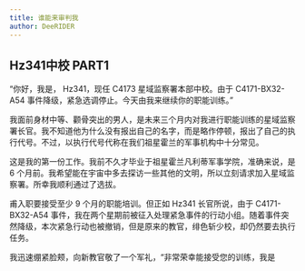 ```yaml
---
title: 谁能来审判我
author: DeeRIDER
---
```



## Hz341中校 PART1

“你好，我是， Hz341，现任 C4173 星域监察署本部中校。由于 C4171-BX32-A54 事件降级，紧急选调停止。今天由我来继续你的职能训练。”

我面前身材中等、颧骨突出的男人，是未来三个月内对我进行职能训练的星域监察署长官。我不知道他为什么没有报出自己的名字，而是略作停顿，报出了自己的执行代号。不过，以执行代号代称在我们祖星霍兰的军事机构中十分常见。

这是我的第一份工作。我前不久才毕业于祖星霍兰凡利蒂军事学院，准确来说，是 6 个月前。我希望能在宇宙中多去探访一些其他的文明，所以立刻请求加入星域监察署。所幸我顺利通过了选拔。

甫入职要接受至少 9 个月的职能培训。但正如 Hz341 长官所说，由于 C4171-BX32-A54 事件，我在两个星期前被征入处理紧急事件的行动小组。随着事件突然降级，本次紧急行动也被撤销，但是原来的教官，绯色斩少校，却仍然要去执行任务。

我迅速绷紧脸颊，向新教官敬了一个军礼，“非常荣幸能接受您的训练，我是
